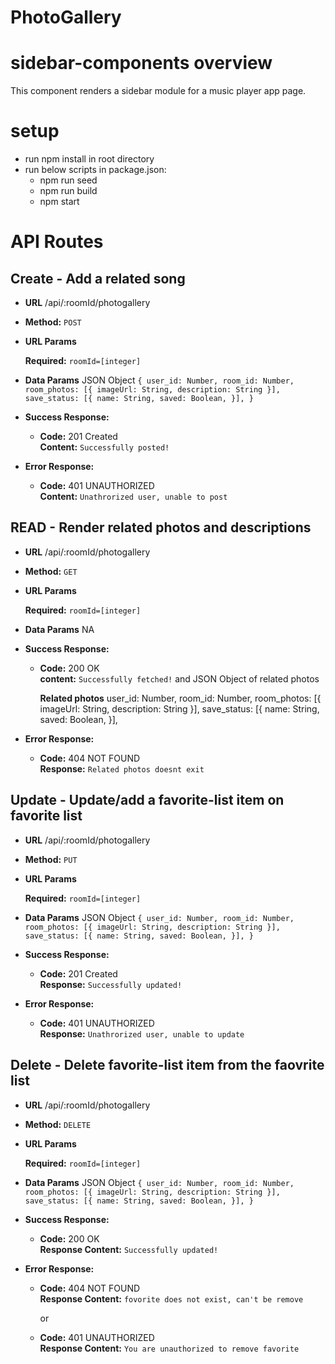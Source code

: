 # PhotoGallery

# sidebar-components overview
This component renders a sidebar module for a music player app page.

# setup
- run npm install in root directory
- run below scripts in package.json:
  - npm run seed
  - npm run build
  - npm start

# API Routes

**Create - Add a related song**
----

* **URL** /api/:roomId/photogallery

* **Method:** `POST`

*  **URL Params**

   **Required:** `roomId=[integer]`

* **Data Params** JSON Object `{
  user_id: Number,
  room_id: Number,
  room_photos: [{
    imageUrl: String,
    description: String
  }],
  save_status: [{
    name: String,
    saved: Boolean,
  }],
}`

* **Success Response:**

  * **Code:** 201 Created <br />
    **Content:** `Successfully posted!`

* **Error Response:**

  * **Code:** 401 UNAUTHORIZED <br />
    **Content:** `Unathrorized user, unable to post`

**READ - Render related photos and descriptions**
----

* **URL** /api/:roomId/photogallery

* **Method:** `GET`

*  **URL Params**

   **Required:** `roomId=[integer]`

* **Data Params** NA

* **Success Response:**

  * **Code:** 200 OK <br />
    **content:** `Successfully fetched!` and JSON Object of related photos

      **Related photos**
      user_id: Number,
      room_id: Number,
      room_photos: [{
        imageUrl: String,
        description: String
      }],
      save_status: [{
        name: String,
        saved: Boolean,
      }],


* **Error Response:**

  * **Code:** 404 NOT FOUND <br />
    **Response:** `Related photos doesnt exit`

**Update - Update/add a favorite-list item on favorite list**
----

* **URL** /api/:roomId/photogallery

* **Method:** `PUT`

*  **URL Params**

   **Required:** `roomId=[integer]`

* **Data Params** JSON Object `{
  user_id: Number,
  room_id: Number,
  room_photos: [{
    imageUrl: String,
    description: String
  }],
  save_status: [{
    name: String,
    saved: Boolean,
  }],
}`

* **Success Response:**

  * **Code:** 201 Created <br />
    **Response:** `Successfully updated!`

* **Error Response:**

  * **Code:** 401 UNAUTHORIZED <br />
    **Response:** `Unathrorized user, unable to update`

**Delete - Delete favorite-list item from the faovrite list**
----

* **URL** /api/:roomId/photogallery

* **Method:** `DELETE`

*  **URL Params**

   **Required:** `roomId=[integer]`

* **Data Params** JSON Object `{
  user_id: Number,
  room_id: Number,
  room_photos: [{
    imageUrl: String,
    description: String
  }],
  save_status: [{
    name: String,
    saved: Boolean,
  }],
}`

* **Success Response:**

  * **Code:** 200 OK <br />
    **Response Content:** `Successfully updated!`

* **Error Response:**

  * **Code:** 404 NOT FOUND <br />
    **Response Content:** `fovorite does not exist, can't be remove`

    or

  * **Code:** 401 UNAUTHORIZED <br />
    **Response Content:** `You are unauthorized to remove favorite`